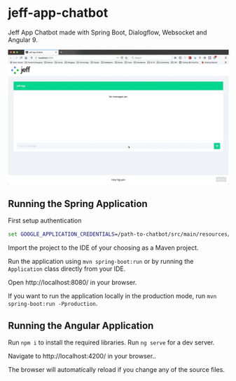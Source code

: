 # jeff-app-chatbot
Jeff App Chatbot made with Spring Boot, Dialogflow, Websocket and Angular 9.

![](chatbot.gif)

## Running the Spring Application

First setup authentication

```cmd
set GOOGLE_APPLICATION_CREDENTIALS=/path-to-chatbot/src/main/resources/jeff-app-chatbot-htsnrj-49c34902154e.json
```

Import the project to the IDE of your choosing as a Maven project.

Run the application using `mvn spring-boot:run` or by running the `Application` class directly from your IDE.

Open http://localhost:8080/ in your browser.

If you want to run the application locally in the production mode, run `mvn spring-boot:run -Pproduction`.

## Running the Angular Application

Run `npm i` to install the required libraries.
Run `ng serve` for a dev server.

Navigate to http://localhost:4200/ in your browser..

The browser will automatically reload if you change any of the source files.
